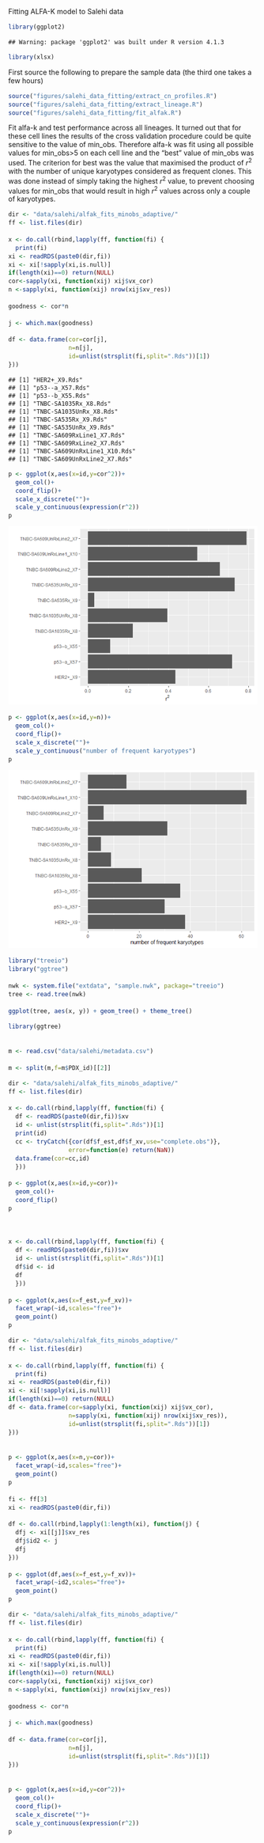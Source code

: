 Fitting ALFA-K model to Salehi data

``` r
library(ggplot2)
```

    ## Warning: package 'ggplot2' was built under R version 4.1.3

``` r
library(xlsx)
```

First source the following to prepare the sample data (the third one
takes a few hours)

``` r
source("figures/salehi_data_fitting/extract_cn_profiles.R")
source("figures/salehi_data_fitting/extract_lineage.R")
source("figures/salehi_data_fitting/fit_alfak.R")
```

Fit alfa-k and test performance across all lineages. It turned out that
for these cell lines the results of the cross validation procedure could
be quite sensitive to the value of min_obs. Therefore alfa-k was fit
using all possible values for min_obs\>5 on each cell line and the
“best” value of min_obs was used. The criterion for best was the value
that maximised the product of *r*<sup>2</sup> with the number of unique
karyotypes considered as frequent clones. This was done instead of
simply taking the highest *r*<sup>2</sup> value, to prevent choosing
values for min_obs that would result in high *r*<sup>2</sup> values
across only a couple of karyotypes.

``` r
dir <- "data/salehi/alfak_fits_minobs_adaptive/"
ff <- list.files(dir)

x <- do.call(rbind,lapply(ff, function(fi) {
  print(fi)
xi <- readRDS(paste0(dir,fi))
xi <- xi[!sapply(xi,is.null)]
if(length(xi)==0) return(NULL)
cor<-sapply(xi, function(xij) xij$vx_cor)
n <-sapply(xi, function(xij) nrow(xij$xv_res))

goodness <- cor*n

j <- which.max(goodness)

df <- data.frame(cor=cor[j],
                 n=n[j],
                 id=unlist(strsplit(fi,split=".Rds"))[1])
}))
```

    ## [1] "HER2+_X9.Rds"
    ## [1] "p53--a_X57.Rds"
    ## [1] "p53--b_X55.Rds"
    ## [1] "TNBC-SA1035Rx_X8.Rds"
    ## [1] "TNBC-SA1035UnRx_X8.Rds"
    ## [1] "TNBC-SA535Rx_X9.Rds"
    ## [1] "TNBC-SA535UnRx_X9.Rds"
    ## [1] "TNBC-SA609RxLine1_X7.Rds"
    ## [1] "TNBC-SA609RxLine2_X7.Rds"
    ## [1] "TNBC-SA609UnRxLine1_X10.Rds"
    ## [1] "TNBC-SA609UnRxLine2_X7.Rds"

``` r
p <- ggplot(x,aes(x=id,y=cor^2))+
  geom_col()+
  coord_flip()+
  scale_x_discrete("")+
  scale_y_continuous(expression(r^2))
p
```

![](README_files/figure-markdown_github/unnamed-chunk-3-1.png)

``` r
p <- ggplot(x,aes(x=id,y=n))+
  geom_col()+
  coord_flip()+
  scale_x_discrete("")+
  scale_y_continuous("number of frequent karyotypes")
p
```

![](README_files/figure-markdown_github/unnamed-chunk-3-2.png)

``` r
library("treeio")
library("ggtree")

nwk <- system.file("extdata", "sample.nwk", package="treeio")
tree <- read.tree(nwk)

ggplot(tree, aes(x, y)) + geom_tree() + theme_tree()
```

``` r
library(ggtree)


m <- read.csv("data/salehi/metadata.csv")

m <- split(m,f=m$PDX_id)[[2]]
```

``` r
dir <- "data/salehi/alfak_fits_minobs_adaptive/"
ff <- list.files(dir)

x <- do.call(rbind,lapply(ff, function(fi) {
  df <- readRDS(paste0(dir,fi))$xv
  id <- unlist(strsplit(fi,split=".Rds"))[1]
  print(id)
  cc <- tryCatch({cor(df$f_est,df$f_xv,use="complete.obs")},
                 error=function(e) return(NaN))
  data.frame(cor=cc,id)
  }))

p <- ggplot(x,aes(x=id,y=cor))+
  geom_col()+
  coord_flip()
p



x <- do.call(rbind,lapply(ff, function(fi) {
  df <- readRDS(paste0(dir,fi))$xv
  id <- unlist(strsplit(fi,split=".Rds"))[1]
  df$id <- id
  df
  }))

p <- ggplot(x,aes(x=f_est,y=f_xv))+
  facet_wrap(~id,scales="free")+
  geom_point()
p
```

``` r
dir <- "data/salehi/alfak_fits_minobs_adaptive/"
ff <- list.files(dir)

x <- do.call(rbind,lapply(ff, function(fi) {
  print(fi)
xi <- readRDS(paste0(dir,fi))
xi <- xi[!sapply(xi,is.null)]
if(length(xi)==0) return(NULL)
df <- data.frame(cor=sapply(xi, function(xij) xij$vx_cor),
                 n=sapply(xi, function(xij) nrow(xij$xv_res)),
                 id=unlist(strsplit(fi,split=".Rds"))[1])
}))


p <- ggplot(x,aes(x=n,y=cor))+
  facet_wrap(~id,scales="free")+
  geom_point()
p

fi <- ff[3]
xi <- readRDS(paste0(dir,fi))

df <- do.call(rbind,lapply(1:length(xi), function(j) {
  dfj <- xi[[j]]$xv_res
  dfj$id2 <- j
  dfj
}))

p <- ggplot(df,aes(x=f_est,y=f_xv))+
  facet_wrap(~id2,scales="free")+
  geom_point()
p
```

``` r
dir <- "data/salehi/alfak_fits_minobs_adaptive/"
ff <- list.files(dir)

x <- do.call(rbind,lapply(ff, function(fi) {
  print(fi)
xi <- readRDS(paste0(dir,fi))
xi <- xi[!sapply(xi,is.null)]
if(length(xi)==0) return(NULL)
cor<-sapply(xi, function(xij) xij$vx_cor)
n <-sapply(xi, function(xij) nrow(xij$xv_res))

goodness <- cor*n

j <- which.max(goodness)

df <- data.frame(cor=cor[j],
                 n=n[j],
                 id=unlist(strsplit(fi,split=".Rds"))[1])
}))


p <- ggplot(x,aes(x=id,y=cor^2))+
  geom_col()+
  coord_flip()+
  scale_x_discrete("")+
  scale_y_continuous(expression(r^2))
p
```
